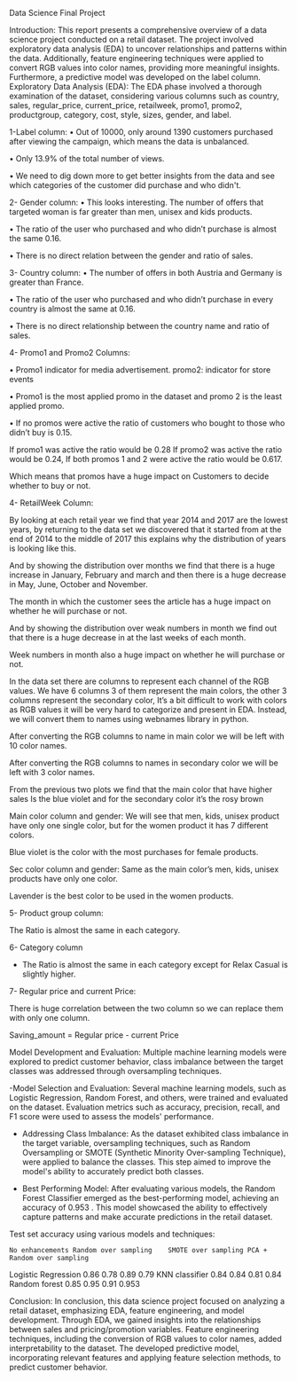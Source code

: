 Data Science Final Project

Introduction:
This report presents a comprehensive overview of a data science project conducted on a retail dataset. The project involved exploratory data analysis (EDA) to uncover relationships and patterns within the data. Additionally, feature engineering techniques were applied to convert RGB values into color names, providing more meaningful insights. Furthermore, a predictive model was developed on the label column.
Exploratory Data Analysis (EDA):
  The EDA phase involved a thorough examination of the dataset, considering various columns such as country, sales, regular_price, current_price, retailweek, promo1, promo2, productgroup, category, cost, style, sizes, gender, and label.

1-Label column:
•	Out of 10000, only around 1390 customers purchased after viewing the campaign, which means the data is unbalanced.

•	Only 13.9% of the total number of views.

•	We need to dig down more to get better insights from the data and see which categories of the customer did purchase and who didn't.

2- Gender column:
•	This looks interesting. The number of offers that targeted woman is far greater than men, unisex and kids products.

•	The ratio of the user who purchased and who didn’t purchase is almost the same 0.16.

•	There is no direct relation between the gender and ratio of sales.


3- Country column:
•	The number of offers in both Austria and Germany is greater than France.

•	The ratio of the user who purchased and who didn’t purchase in every country is almost the same at 0.16.

•	There is no direct relationship between the country name and ratio of sales.


4- Promo1 and Promo2 Columns:

•	Promo1 indicator for media advertisement.
  promo2: indicator for store events 


•	Promo1 is the most applied promo in the dataset and promo 2 is the least applied promo.





•	If no promos were active the ratio of customers who bought to those who didn’t buy is 0.15.

If promo1 was active the ratio would be 0.28
If promo2 was active the ratio would be 0.24,
 If both promos 1 and 2 were active the ratio would be 0.617.

Which means that promos have a huge impact on Customers to decide whether to buy or not.




4- RetailWeek Column:

By looking at each retail year we find that year 2014 and 2017 are the lowest years, by returning to the data set we discovered that it started from at the end of 2014 to the middle of 2017 this explains why the distribution of years is looking like this.



And by showing the distribution over months we find that there is a huge increase in January, February and march and then there is a huge decrease in May, June, October and November.



The month in which the customer sees the article has a huge impact on whether he will purchase or not.




And by showing the distribution over weak numbers in month we find out that there is a huge decrease in at the last weeks of each month.

Week numbers in month also a huge impact on whether he will purchase or not.



In the data set there are columns to represent each channel of the RGB values.
We have 6 columns 3 of them represent the main colors, the other 3 columns represent the secondary color, It’s a bit difficult to work with colors as RGB values it will be very hard to categorize and present in EDA.
Instead, we will convert them to names using webnames library in python.


After converting the RGB columns to name in main color we will be left with 10 color names.
 

After converting the RGB columns to names in secondary color we will be left with 3 color names.
 

From the previous two plots we find that the main color that have higher sales Is the blue violet and for the secondary color it’s the rosy brown




Main color column and gender:
We will see that men, kids, unisex product have only one single color, but for the women product it has 7 different colors.

Blue violet is the color with the most purchases for female products.




Sec color column and gender:
Same as the main color’s men, kids, unisex products have only one color.

Lavender is the best color to be used in the women products.





5- Product group column:

 The Ratio is almost the same in each category.





6- Category column

* The Ratio is almost the same in each category except for Relax Casual is slightly higher.




7- Regular price and current Price:

There is huge correlation between the two column so we can replace them with only one column.

Saving_amount = Regular price - current Price






 Model Development and Evaluation:
   Multiple machine learning models were explored to predict customer behavior, class imbalance between the target classes was addressed through oversampling techniques.

 -Model Selection and Evaluation: Several machine learning models, such as Logistic Regression, Random Forest, and others, were trained and evaluated on the dataset. Evaluation metrics such as accuracy, precision, recall, and F1 score were used to assess the models' performance.

 - Addressing Class Imbalance: As the dataset exhibited class imbalance in the target variable, oversampling techniques, such as Random Oversampling or SMOTE (Synthetic Minority Over-sampling Technique), were applied to balance the classes. This step aimed to improve the model's ability to accurately predict both classes.

 - Best Performing Model: After evaluating various models, the Random Forest Classifier emerged as the best-performing model, achieving an accuracy of 0.953 . This model showcased the ability to effectively capture patterns and make accurate predictions in the retail dataset.




Test set accuracy using various models and techniques:

	No enhancements	Random over sampling	SMOTE over sampling	PCA + Random over sampling
Logistic Regression	0.86	0.78	0.89	0.79
KNN classifier	0.84	0.84	0.81	0.84
Random forest	0.85	0.95	0.91	0.953


Conclusion:
In conclusion, this data science project focused on analyzing a retail dataset, emphasizing EDA, feature engineering, and model development. Through EDA, we gained insights into the relationships between sales and pricing/promotion variables. Feature engineering techniques, including the conversion of RGB values to color names, added interpretability to the dataset. The developed predictive model, incorporating relevant features and applying feature selection methods, to predict customer behavior. 
